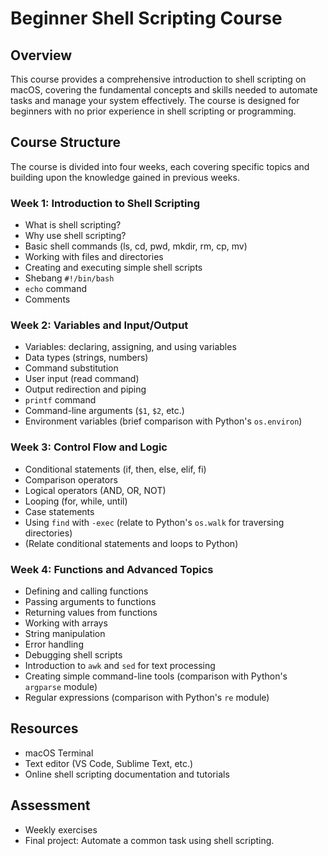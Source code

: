 # Beginner Shell Scripting Course

## Overview

This course provides a comprehensive introduction to shell scripting on macOS, covering the fundamental concepts and skills needed to automate tasks and manage your system effectively. The course is designed for beginners with no prior experience in shell scripting or programming.

## Course Structure

The course is divided into four weeks, each covering specific topics and building upon the knowledge gained in previous weeks.

### Week 1: Introduction to Shell Scripting

*   What is shell scripting?
*   Why use shell scripting?
*   Basic shell commands (ls, cd, pwd, mkdir, rm, cp, mv)
*   Working with files and directories
*   Creating and executing simple shell scripts
*   Shebang `#!/bin/bash`
*   `echo` command
*   Comments

### Week 2: Variables and Input/Output

*   Variables: declaring, assigning, and using variables
*   Data types (strings, numbers)
*   Command substitution
*   User input (read command)
*   Output redirection and piping
*   `printf` command
*   Command-line arguments (`$1`, `$2`, etc.)
*   Environment variables (brief comparison with Python's `os.environ`)

### Week 3: Control Flow and Logic

*   Conditional statements (if, then, else, elif, fi)
*   Comparison operators
*   Logical operators (AND, OR, NOT)
*   Looping (for, while, until)
*   Case statements
*   Using `find` with `-exec` (relate to Python's `os.walk` for traversing directories)
*   (Relate conditional statements and loops to Python)

### Week 4: Functions and Advanced Topics

*   Defining and calling functions
*   Passing arguments to functions
*   Returning values from functions
*   Working with arrays
*   String manipulation
*   Error handling
*   Debugging shell scripts
*   Introduction to `awk` and `sed` for text processing
*   Creating simple command-line tools (comparison with Python's `argparse` module)
*   Regular expressions (comparison with Python's `re` module)

## Resources

*   macOS Terminal
*   Text editor (VS Code, Sublime Text, etc.)
*   Online shell scripting documentation and tutorials

## Assessment

*   Weekly exercises
*   Final project: Automate a common task using shell scripting.